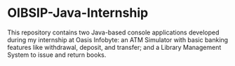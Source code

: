# OIBSIP-Java-Internship
This repository contains two Java-based console applications developed during my internship at Oasis Infobyte: an ATM Simulator with basic banking features like withdrawal, deposit, and transfer; and a Library Management System to issue and return books.
